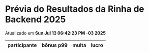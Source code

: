# Prévia do Resultados da Rinha de Backend 2025
Atualizado em **Sun Jul 13 06:42:23 PM -03 2025**


| participante | bônus p99 | multa | lucro |
| -- | -- | -- | -- |
